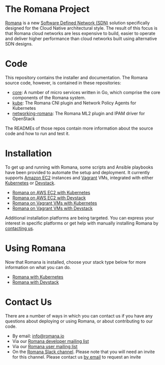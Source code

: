 # The Romana Project

[Romana](https://romana.io) is a new [Software Defined Network (SDN)](http://romana.io/cloud/cloud_native_sdn/) solution
specifically designed for the Cloud Native architectural style. 
The result of this focus is that Romana cloud networks are less expensive to build, 
easier to operate and deliver higher performance than cloud networks built using alternative SDN designs.

# Code

This repository contains the installer and documentation.
The Romana source code, however, is contained in these repositories:

* [core](https://github.com/romana/core ): A number of micro services written in Go, which comprise the core components of the Romana system.
* [kube](https://github.com/romana/kube): The Romana CNI plugin and Network Policy Agents for Kubernetes
* [networking-romana](https://github.com/romana/networking-romana): The Romana ML2 plugin and IPAM driver for OpenStack

The READMEs of those repos contain more information about the source code and how to run and test it.

#  Installation

To get up and running with Romana, some scripts and Ansible playbooks have been provided to automate the setup and deployment.
It currently supports [Amazon EC2](https://aws.amazon.com/ec2/) instances and [Vagrant](https://www.vagrantup.com/) VMs,
integrated with either [Kubernetes](http://kubernetes.io) or [Devstack](http://docs.openstack.org/developer/devstack/).

* [Romana on AWS EC2 with Kubernetes](aws_kubernetes.md)
* [Romana on AWS EC2 with Devstack](aws_devstack.md)
* [Romana on Vagrant VMs with Kubernetes](vagrant_kubernetes.md)
* [Romana on Vagrant VMs with Devstack](vagrant_devstack.md)

Additional installation platforms are being targeted.
You can express your interest in specific platforms or get help with manually installing Romana by [contacting us](#contact-us).

# Using Romana

Now that Romana is installed, choose your stack type below for more information on what you can do.

* [Romana with Kubernetes](kubernetes_romana.md)
* [Romana with Devstack](devstack_romana.md)

# Contact Us

There are a number of ways in which you can contact us if you have any questions about deploying or using Romana,
or about contributing to our code.

* By email: [info@romana.io](mailto:info@romana.io)
* Via our [Romana developer mailing list](https://groups.google.com/forum/?hl=en#!forum/romana-dev)
* Via our [Romana user mailing list](https://groups.google.com/forum/?hl=en#!forum/romana-user)
* On the [Romana Slack channel](https://romana.slack.com/). Please note that you will need an invite for this channel. Please contact us [by email](mailto:info@romana.io) to request an invite
